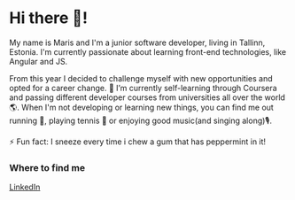 # Hi there 👋! 

My name is Maris and I'm a junior software developer, living in Tallinn, Estonia. 
I'm currently passionate about learning front-end technologies, like Angular and JS.

From this year I decided to challenge myself with new opportunities and opted for a career change.
🌱 I’m currently self-learning through Coursera and passing different developer courses from universities all over the world 🌎.
When I'm not developing or learning new things, you can find me out running 🏃, playing tennis 🎾 or enjoying good music(and singing along)🎙️.

⚡ Fun fact: I sneeze every time i chew a gum that has peppermint in it!

### Where to find me
[LinkedIn](https://www.linkedin.com/in/maris-pulk/)

